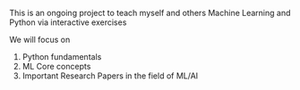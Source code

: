 This is an ongoing project to teach myself and others Machine Learning and Python via interactive exercises 

We will focus on 

1. Python fundamentals
2. ML Core concepts
3. Important Research Papers in the field of ML/AI
